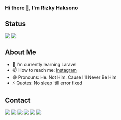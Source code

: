 ### Hi there 👋, I'm Rizky Haksono

## Status
<img src="https://github-readme-stats.vercel.app/api?username=rizkyhaksono&&show_icons=true&title_color=800080&icon_color=bb2acf&text_color=daf7dc&bg_color=000000">
<img src = "https://github-readme-stats.vercel.app/api/top-langs/?username=rizkyhaksono&&show_icons=true&title_color=800080&icon_color=bb2acf&text_color=daf7dc&bg_color=000000">

## About Me
<!-- - 🔭 I’m currently working on ... -->
<!-- - 👯 I’m looking to collaborate on ... -->
<!-- - 🤔 I’m looking for help with ... -->
<!-- - 💬 Ask me about ... -->
- 🌱 I’m currently learning Laravel
- 📫 How to reach me: [Instagram](https://www.instagram.com/rizkyhaksonoo/)
- 😄 Pronouns: He. Not Him. Cause I'll Never Be Him
- ⚡ Quotes: No sleep 'till error fixed

## Contact
[<img src = "https://img.shields.io/badge/WhatsApp-25D366?style=for-the-badge&logo=whatsapp&logoColor=white">](https://wa.me//?text=Hello,%20I%20See%20Your%20GitHub!)
[<img src = "https://img.shields.io/badge/Instagram-E4405F?style=for-the-badge&logo=instagram&logoColor=white">](https://www.instagram.com/rizkyhaksonoo)
[<img src = "https://img.shields.io/badge/Telegram-2CA5E0?style=for-the-badge&logo=telegram&logoColor=white">](https://t.me/)
[<img src = "https://img.shields.io/badge/Gmail-D14836?style=for-the-badge&logo=gmail&logoColor=white">](mailto:mrizkyhaksono@gmail.com)
[<img src = "https://img.shields.io/badge/Discord-7289DA?style=for-the-badge&logo=discord&logoColor=white">](https://discordapp.com/users/445224810511859733)
[<img src = "https://img.shields.io/badge/Steam-000000?style=for-the-badge&logo=steam&logoColor=white">](https://steamcommunity.com/profiles/76561198388815677/)
